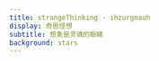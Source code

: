 ```yaml
---
title: strangeThinking - ihzurgnauh
display: 奇思怪想
subtitle: 想象是灵魂的眼睛
background: stars
---
```


<WrapperThingList></WrapperThingList>

